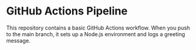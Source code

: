# GitHub Actions Pipeline

This repository contains a basic GitHub Actions workflow. When you push to the main branch, it sets up a Node.js environment and logs a greeting message.